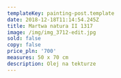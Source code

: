 ```yaml
---
templateKey: painting-post.template
date: 2018-12-18T11:14:54.245Z
title: Martwa natura II 1317
image: /img/img_3712-edit.jpg
sold: false
copy: false
price_pln: '700'
measures: 50 x 70 cm
description: Olej na tekturze
---
```


